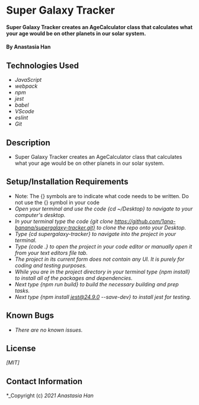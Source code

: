 # Super Galaxy Tracker

#### Super Galaxy Tracker creates an AgeCalculator class that calculates what your age would be on other planets in our solar system.

#### By Anastasia Han

## Technologies Used

* _JavaScript_
* _webpack_
* _npm_
* _jest_
* _babel_
* _VScode_
* _eslint_
* _Git_

## Description

* Super Galaxy Tracker creates an AgeCalculator class that calculates what your age would be on other planets in our solar system. 

## Setup/Installation Requirements

*  Note: The {} symbols are to indicate what code needs to be written.  Do not use the {} symbol in your code
* _Open your terminal and use the code {cd ~/Desktop} to navigate to your computer's desktop._
* _In your terminal type the code {git clone https://github.com/1ana-banana/supergalaxy-tracker.git} to clone the repo onto your Desktop._
* _Type {cd supergalaxy-tracker} to navigate into the project in your terminal._
* _Type {code .} to open the project in your code editor or manually open it from your text editors file tab._
* _The project in its current form does not contain any UI. It is purely for coding and testing purposes._
* _While you are in the project directory in your terminal type {npm install} to install all of the packages and dependencies._
* _Next type {npm run build} to build the necessary building and prep tasks._
* _Next type {npm install jest@24.9.0 --save-dev} to install jest for testing._


## Known Bugs

* _There are no known issues._


## License

_[MIT]_

## Contact Information

*_Copyright (c) _2021_ _Anastasia Han_
